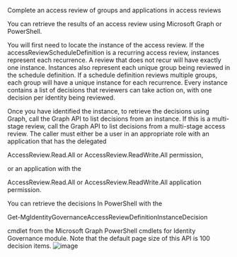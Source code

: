 Complete an access review of groups and applications in access reviews

You can retrieve the results of an access review using Microsoft Graph or PowerShell.

You will first need to locate the instance of the access review. If the accessReviewScheduleDefinition is a recurring access review, instances represent each recurrence. A review that does not recur will have exactly one instance. Instances also represent each unique group being reviewed in the schedule definition. If a schedule definition reviews multiple groups, each group will have a unique instance for each recurrence. Every instance contains a list of decisions that reviewers can take action on, with one decision per identity being reviewed.

Once you have identified the instance, to retrieve the decisions using Graph, call the Graph API to list decisions from an instance. If this is a multi-stage review, call the Graph API to list decisions from a multi-stage access review. The caller must either be a user in an appropriate role with an application that has the delegated 

AccessReview.Read.All or 
AccessReview.ReadWrite.All permission, 

or an application with the 

AccessReview.Read.All or 
AccessReview.ReadWrite.All application permission. 

You can retrieve the decisions In PowerShell with the 

Get-MgIdentityGovernanceAccessReviewDefinitionInstanceDecision 

cmdlet from the Microsoft Graph PowerShell cmdlets for Identity Governance module. Note that the default page size of this API is 100 decision items.
![image](https://github.com/SyamkumarCyderes/DS-EntraID-IAM/assets/166405206/97de3ced-aedd-4f37-b99e-4ada51587689)
